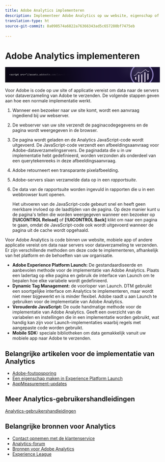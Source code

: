 ```yaml
---
title: Adobe Analytics implementeren
description: Implementeer Adobe Analytics op uw website, eigenschap of applicatie.
translation-type: ht
source-git-commit: 8a090574a6822a76366343ad5c657280bf7475eb

---
```



# Adobe Analytics implementeren

![Banner](../../assets/doc_banner_implement.png)

Voor Adobe is code op uw site of applicatie vereist om data naar de servers voor dataverzameling van Adobe te verzenden. De volgende stappen geven aan hoe een normale implementatie werkt.

1. Wanneer een bezoeker naar uw site komt, wordt een aanvraag ingediend bij uw webserver.
2. De webserver van uw site verzendt de paginacodegegevens en de pagina wordt weergegeven in de browser.
3. De pagina wordt geladen en de Analytics JavaScript-code wordt uitgevoerd.
De JavaScript-code verzendt een afbeeldingsaanvraag voor Adobe-dataverzamelingservers. De paginadata die u in uw implementatie hebt gedefinieerd, worden verzonden als onderdeel van een querytekenreeks in deze afbeeldingsaanvraag.

4. Adobe retourneert een transparante pixelafbeelding.
5. Adobe-servers slaan verzamelde data op in een *rapportsuite*.
6. De data van de rapportsuite worden ingevuld in rapporten die u in een webbrowser kunt openen.

   Het uitvoeren van de JavaScript-code gebeurt snel en heeft geen merkbare invloed op de laadtijden van de pagina. Op deze manier kunt u de pagina&#39;s tellen die worden weergegeven wanneer een bezoeker op **[!UICONTROL Reload]** of **[!UICONTROL Back]** klikt om naar een pagina te gaan, omdat de JavaScript-code ook wordt uitgevoerd wanneer de pagina uit de cache wordt opgehaald.

Voor Adobe Analytics is code binnen uw website, mobiele app of andere applicatie vereist om data naar servers voor dataverzameling te verzenden. Er zijn verschillende methoden om deze code te implementeren, afhankelijk van het platform en de behoeften van uw organisatie.

* **Adobe Experience Platform Launch:** De gestandaardiseerde en aanbevolen methode voor de implementatie van Adobe Analytics. Plaats een ladertag op elke pagina en gebruik de interface van Launch om te bepalen hoe elke variabele wordt gedefinieerd.
* **Dynamic Tag Management:** de voorloper van Launch. DTM gebruikt een soortgelijke interface om Analytics te implementeren, maar wordt niet meer bijgewerkt en is minder flexibel. Adobe raadt u aan Launch te gebruiken voor de implementatie van Adobe Analytics.
* **Verouderde JavaScript:** De oude handmatige methode voor de implementatie van Adobe Analytics. Geeft een overzicht van de variabelen en instellingen die in een implementatie worden gebruikt, wat handig kan zijn voor Launch-implementaties waarbij regels met aangepaste code worden gebruikt.
* **Mobile SDK:** speciale bibliotheken om data gemakkelijk vanuit uw mobiele app naar Adobe te verzenden.

## Belangrijke artikelen voor de implementatie van Analytics

* [Adobe-foutopsporing](validate/debugger.md)
* [Een eigenschap maken in Experience Platform Launch](launch/create-analytics-property.md)
* [AppMeasurement-updates](appmeasurement-updates.md)

## Meer Analytics-gebruikershandleidingen

[Analytics-gebruikershandleidingen](/help/landing/home.md)

## Belangrijke bronnen voor Analytics

* [Contact opnemen met de klantenservice](https://helpx.adobe.com/nl/contact/enterprise-support.ec.html)
* [Analytics-forum](https://forums.adobe.com/community/experience-cloud/analytics-cloud/analytics)
* [Bronnen voor Adobe Analytics](https://forums.adobe.com/message/10660755)
* [Experience League](https://landing.adobe.com/experience-league/)
